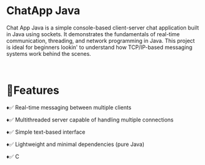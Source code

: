<h1>ChatApp Java</h1>
<p>
  Chat App Java is a simple console-based client-server chat application built in Java using sockets. It demonstrates the fundamentals of real-time communication, threading, and network programming in Java. This project is ideal for beginners lookin' to understand how TCP/IP-based messaging systems work behind the scenes.</p> <br>
<h1> 🧠Features </h1>
<p> ♦✅ Real-time messaging between multiple clients </p>
<p> ♦✅ Multithreaded server capable of handling multiple connections </p>
<p> ♦✅ Simple text-based interface </p>
<p>♦✅ Lightweight and minimal dependencies (pure Java)</p>
♦✅ C
